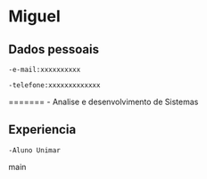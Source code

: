# Miguel
## Dados pessoais 
    -e-mail:xxxxxxxxxx

    -telefone:xxxxxxxxxxxxx
=======
    - Analise e desenvolvimento de Sistemas


 

## Experiencia
    
    -Aluno Unimar


 main
